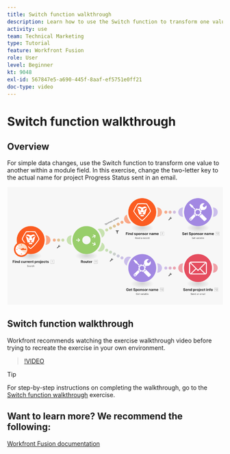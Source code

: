 ```yaml
---
title: Switch function walkthrough
description: Learn how to use the Switch function to transform one value to another within a module field in [!DNL Adobe Workfront Fusion].
activity: use
team: Technical Marketing
type: Tutorial
feature: Workfront Fusion
role: User
level: Beginner
kt: 9048
exl-id: 567847e5-a690-445f-8aaf-ef5751e0ff21
doc-type: video
---
```

# Switch function walkthrough

## Overview

For simple data changes, use the Switch function to transform one value to another within a module field. In this exercise, change the two-letter key to the actual name for project Progress Status sent in an email.

![An image using the switch function](assets/beyond-basic-modules-3.png)

## Switch function walkthrough

Workfront recommends watching the exercise walkthrough video before trying to recreate the exercise in your own environment.

>[!VIDEO](https://video.tv.adobe.com/v/335289/?quality=12)

>[!TIP]
>
>For step-by-step instructions on completing the walkthrough, go to the [Switch function walkthrough](https://experienceleague.adobe.com/docs/workfront-learn/tutorials-workfront/fusion/exercises/switch-function.html?lang=en) exercise.


## Want to learn more? We recommend the following:

[Workfront Fusion documentation](https://experienceleague.adobe.com/docs/workfront/using/adobe-workfront-fusion/workfront-fusion-2.html?lang=en)

